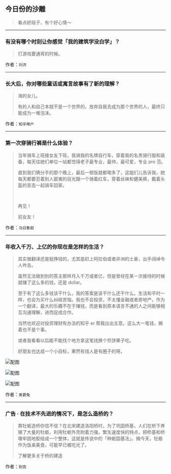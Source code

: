 ## 今日份的沙雕

> 看点好段子，有个好心情～


 
---

### 有没有哪个时刻让你感觉「我的建筑学没白学」？

> 打游戏要通宵的时候。


作者：`刘洪`

---

### 长大后，你对哪些童话或寓言故事有了新的理解？

> 海的女儿。
> 
> 有的人和自己本就不是一个世界的，放弃自我去成为那个世界的人，最终只能成为一堆泡沫。


作者：`知乎用户`

---

### 第一次穿骑行裤是什么体验？

> 当年骑车上班接女友下班，我骑我的名牌自行车，穿着我的名贵骑行服和装备，每天往她们单位一站都觉得老子最专业，最帅，最可爱，专业 pro 范。
> 
> 直到我们俩分手的那个晚上，最后一顿饭就都喝多了，这姐们儿告诉我，她每天都要忍着别人鄙夷的目光跟一个骑着红车，穿着丝袜和健美裤，戴着头盔的变态一起骑车回家。
> 
>  
> 
> 再见！
> 
> 前女友！


作者：`马日象田`

---

### 年收入千万、上亿的你现在是怎样的生活？

> 其实做翻译还是挺挣钱的，尤其是赶上阿拉伯或者非洲的土豪，出手阔绰令人咋舌。
> 
> 虽然无法做到别的答主那样月入千万或者亿，但是曾经在某一次接待的时候就赚了这么多的钱，还是 dollar。
> 
> 至于有了这么多钱该干什么，我的答案是该干什么还干什么。生活和平时一样，也会为买什么纠结苦恼。我也不会投资，不太懂金融或者房地产，作为一个翻译，最大的乐趣不在于赚钱，而是看到原本语言不通的人之间能够相互沟通理解，进而促成合作。
> 
> 当然也欢迎对投资理财有办法的知乎 er 帮我出出主意。这么大一笔钱，搁着也不是个事。
> 
> 或者我看看以后能不能找个地方拿这笔钱换个煎饼果子吃。
> 
> 好朋友也达成一个小目标，果然有钱人是有圈子的呀。



![配图](http://pic4.zhimg.com/70/v2-a30232c3f62da59064d5e390247a859b_b.jpg)



![配图](http://pic1.zhimg.com/70/v2-7b2a445de016d9801c1bee59fffae988_b.jpg)



![配图](http://pic1.zhimg.com/70/v2-6738d18a4c7246b5d7c15cccbe5024c4_b.jpg)


作者：`男爵兔`

---

### 广告 · 在技术不先进的情况下，是怎么造桥的？

> 靠牡蛎造桥你信不信？在北宋建造洛阳桥时，为了巩固桥基，人们在桥下养殖了大量的牡蛎，利用牡蛎外壳附着力强，繁生速度快的特点，把桥基和桥墩牢固地胶结成一个整体，这就是传说中的「种蛎固基法」。搁今天，牡蛎作为饭桌美食，可能早已被吃光了。
> 
> 了解更多关于桥的建造


作者：`别克`